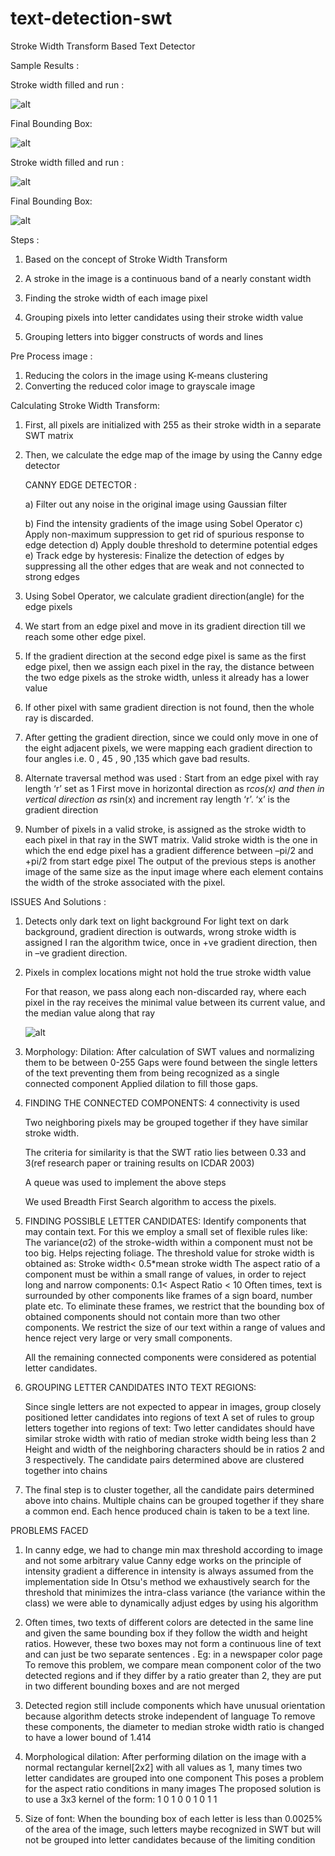 # text-detection-swt
Stroke Width Transform Based Text Detector

Sample Results :

Stroke width filled and run :

![alt](/characters_1.png)

Final Bounding Box:

![alt](/boundingbox_1.png)

Stroke width filled and run :

![alt](/character_2.png)

Final Bounding Box:

![alt](/boundingbox_2.png)


Steps :

1. Based on the concept of Stroke Width Transform

2. A stroke in the image is a continuous band of a nearly constant width

3. Finding the stroke width of each image pixel

4. Grouping pixels into letter candidates using their stroke width value

5. Grouping letters into bigger constructs of words and lines



Pre Process image :

1) Reducing the colors in the image using K-means clustering
2) Converting the reduced color image to grayscale image

Calculating Stroke Width Transform:

1) First, all pixels are initialized with 255 as their stroke width in a separate SWT matrix

2) Then, we calculate the edge map of the image by using the Canny edge detector

   CANNY EDGE DETECTOR :
   
   a) Filter out any noise in the original image using Gaussian filter
   
   b) Find the intensity gradients of the image using Sobel Operator
   c) Apply non-maximum suppression to get rid of spurious response to edge detection
   d) Apply double threshold to determine potential edges
   e) Track edge by hysteresis: Finalize the detection of edges by suppressing all the other edges that are weak and not connected to strong edges

3) Using Sobel Operator, we calculate gradient direction(angle) for the edge pixels


4) We start from an edge pixel and move in its gradient direction till we reach some other edge pixel.

5) If the gradient direction at the second edge pixel is same as the first edge pixel, then we assign each pixel in the ray, the distance between the two edge pixels as the stroke width, unless it already has a lower value

6) If other pixel with same gradient direction is not found, then the whole ray is discarded.

7) After getting the gradient direction, since we could only move in one of the eight adjacent pixels, we were mapping each gradient direction to four angles i.e. 0 , 45 , 90 ,135 which gave bad results.

8) Alternate traversal method was used :
    Start from an edge pixel with ray length ‘r’ set as 1
    First move in horizontal direction as r*cos(x) and then in vertical direction as r*sin(x) and increment ray length ‘r’.
    ‘x’ is the gradient direction
9) Number of pixels in a valid stroke, is assigned as the stroke width to each pixel in that ray in the SWT matrix.
   Valid stroke width is the one in which the end edge pixel has a gradient difference between –pi/2 and +pi/2 from start edge pixel
   The output of the previous steps is another image of the same size as the input image where each element contains the width of the stroke associated with the pixel.

  ISSUES And Solutions :

  1) Detects only dark text on light background
     For light text on dark background, gradient direction is outwards, wrong stroke width is assigned
     I ran the algorithm twice, once in +ve gradient direction, then in –ve gradient direction.
   
  2) Pixels in complex locations might not hold the true stroke width value

     For that reason, we pass along each non-discarded ray, where each pixel in the ray receives the minimal value between its current value, and the median value along that ray

     ![alt](/median.png)
   
10) Morphology: Dilation:
    After calculation of SWT values and normalizing them to be between 0-255
    Gaps were found between the single letters of the text preventing them from being recognized as a single connected component
    Applied dilation to fill those gaps.
    
11) FINDING THE CONNECTED COMPONENTS:
    4 connectivity is used

    Two neighboring pixels may be grouped together if  they have similar stroke width.

    The criteria for similarity is that the SWT ratio lies between 0.33 and 3(ref research paper or training results on ICDAR 2003)
    
    A queue was used to implement the above steps

    We used Breadth First Search algorithm  to access the pixels.
    
12) FINDING POSSIBLE LETTER CANDIDATES:
    Identify components that may contain text. For this we employ a small set of flexible rules like:
    The variance(σ2) of the stroke-width within a component must not be too big. Helps rejecting foliage.
    The threshold value for stroke width is obtained as:
                        Stroke width< 0.5*mean stroke width
    The aspect ratio of a component must be within a small range of values, in order to reject long and narrow components:
                        0.1< Aspect Ratio < 10
    Often times, text is surrounded by other components like frames of a sign board, number plate etc. 
    To eliminate these frames, we restrict that the bounding box of obtained components should not contain more than two other components.
    We restrict the size of our text within a range of values and hence reject very large or very small components.

    All the remaining connected components were considered as potential letter candidates.
    
13) GROUPING LETTER CANDIDATES INTO TEXT REGIONS:

    Since single letters are not expected to appear in images, group closely positioned letter candidates into regions of text
    A set of rules to group letters together into regions of text:
    Two letter candidates should have similar stroke width with ratio of median stroke width being less than 2
    Height and width of the neighboring characters should be in ratios 2 and 3 respectively.
    The candidate pairs determined above are clustered together into chains
    
14) The final step is to cluster together, all the candidate pairs determined above into chains. Multiple chains can be grouped together if they share a common end. Each hence produced chain is taken to be a text line.

PROBLEMS FACED

1) In canny edge, we had to change min max threshold according to image and not some arbitrary value
    Canny edge works on the principle of intensity gradient 
    a difference in intensity is always assumed from the implementation side
    In Otsu's method we exhaustively search for the threshold that minimizes the intra-class variance (the variance within the class)
    we were able to dynamically adjust edges by using his algorithm

2) Often times, two texts of different colors are detected in the same line and given the same bounding box if they follow the width and height ratios.
    However, these two boxes may not form a continuous line of text and can just be two separate sentences . Eg: in a newspaper color page
    To remove this problem, we compare mean component color of the two detected regions and if they differ by a ratio greater than 2, they are put in two different bounding boxes and are not merged

3) Detected region still include components which have unusual orientation because algorithm detects stroke independent of language
    To remove these components, the diameter to median stroke width ratio is changed to have a lower bound of 1.414
   
4) Morphological dilation:
  After performing dilation on the image with a normal rectangular kernel[2x2] with all values as 1, many times two letter candidates are grouped into one component
  This poses a problem for the aspect ratio conditions in many images
  The proposed solution is to use a 3x3 kernel of the form:
                                                            1   0   1
                                                            0   0   1
                                                            0   1   1
                                                            
5) Size of font:
    When the bounding box of each letter is less than 0.0025% of the area of the image, such letters maybe recognized in SWT but will not be grouped into letter candidates because of the limiting condition
  

 
